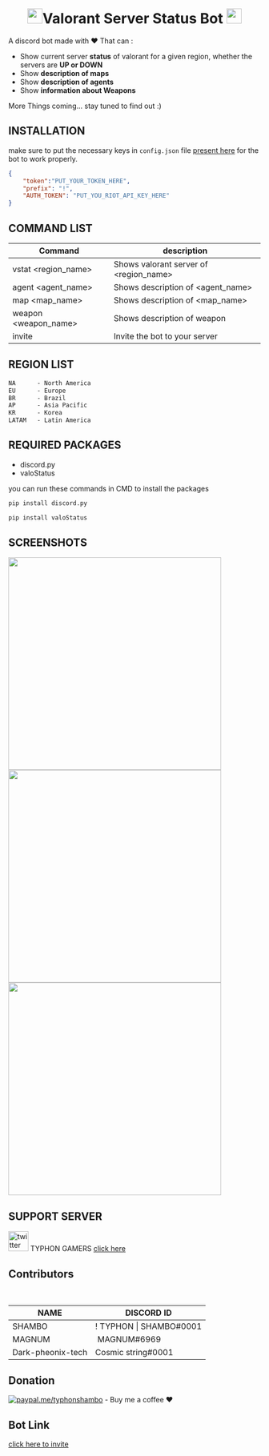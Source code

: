 # <h1 align="center"> <img src="https://toppng.com/public/uploads/thumbnail/valorant-logo-icon-11608279985fgrckoiiql.png" width="30px">Valorant Server Status Bot </h> <img src="https://toppng.com/public/uploads/thumbnail/valorant-logo-icon-11608279985fgrckoiiql.png" width="30px">


A discord bot made with ❤️ 
That can :<br>
<ul>
    <li>Show current server <b>status</b> of valorant for a given region, whether the servers are <b>UP or DOWN</b> </li>
    <li>Show <b> description of maps </b> </li>
    <li>Show <b> description of agents </b> </li>
    <li>Show <b> information about Weapons</b> </li>   
</ul>

More Things coming... stay tuned to find out :)

## INSTALLATION

make sure to put the necessary keys in `config.json` file [present here](https://github.com/typhonshambo/Valorant-server-stat-bot/blob/main/config/config.json) for the bot to work properly.

```json
{
    "token":"PUT_YOUR_TOKEN_HERE",
    "prefix": "!",
    "AUTH_TOKEN": "PUT_YOU_RIOT_API_KEY_HERE"
}
```
## COMMAND LIST


|  Command                 | description                             |
| ------------------------ | --------------------------------------- |
| vstat <region_name>      | Shows valorant server of <region_name>  |
| agent <agent_name>       | Shows description of <agent_name>       |
| map <map_name>           | Shows description of <map_name>         |
| weapon <weapon_name>     | Shows description of weapon             |
| invite                   | Invite the bot to your server           |    
    


## REGION LIST
```css
NA      - North America
EU      - Europe
BR      - Brazil
AP      - Asia Pacific
KR      - Korea
LATAM   - Latin America
```

## REQUIRED PACKAGES
 - discord.py
 - valoStatus

you can run these commands in CMD to install the packages
```python
pip install discord.py
```
```python
pip install valoStatus
```

## SCREENSHOTS

<img src="https://media.discordapp.net/attachments/864780326357827585/865498761430040586/qguSfRKTRS.gif?width=383&height=183" width="425"/> <img src="https://media.discordapp.net/attachments/864780326357827585/865498772309016596/kLT8b34NgH.gif?width=510&height=470" width="425"/> <img src="https://media.discordapp.net/attachments/864780326357827585/865498769260150784/KHEjo5qpa0.gif?width=515&height=472" width="425"/>

## SUPPORT SERVER
[<img src='https://raw.githubusercontent.com/anuraghazra/anuraghazra/master/assets/discord-round.svg' alt='twitter' height='40'>](https://discord.gg/m5mSyTV7RR) TYPHON GAMERS [click here](https://discord.gg/m5mSyTV7RR)
## Contributors

<p>&nbsp;</p>
<table class="blueTable">
<thead>
<tr>
<th>NAME</th>
<th>DISCORD ID</th>
</tr>
</thead>
<tfoot>
<tr>

<tbody>
<tr>
<td>SHAMBO</td>
<td>! TYPHON | SHAMBO#0001</td>
</tr>
<tr>
<td>MAGNUM</td>
<td>&nbsp;MAGNUM#6969</td>
</tr>
<tr>
<td>Dark-pheonix-tech</td>
<td>Cosmic string#0001</td>
</tr>
</tr>
</tbody>
</table>

## Donation
[![paypal.me/typhonshambo](https://ionicabizau.github.io/badges/paypal.svg)](https://www.paypal.me/typhonshambo) - Buy me a coffee ❤️

## Bot Link
[click here to invite](https://discord.com/api/oauth2/authorize?client_id=864451929346539530&permissions=2885938240&scope=bot)
